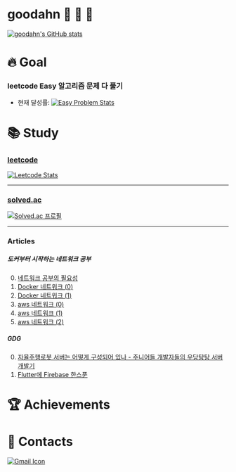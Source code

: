 # goodahn 🐢 🦁 🦄

[![goodahn's GitHub stats](https://github-readme-stats.vercel.app/api?username=goodahn)](https://github.com/anuraghazra/github-readme-stats)

# 🔥 Goal

### leetcode Easy 알고리즘 문제 다 풀기

- 현재 달성률: [![Easy Problem Stats](http://fchw4hjrw1.execute-api.ap-northeast-2.amazonaws.com/Prod/leetcode/simple-counting?difficulty=Easy&target-count=all&username=goodahn)](https://leetcode.com/goodahn)

# 📚 Study

### [leetcode](https://leetcode.com/)

[![Leetcode Stats](https://leetcard.jacoblin.cool/goodahn)](https://leetcode.com/goodahn)

---

### [solved.ac](https://solved.ac/)

[![Solved.ac 프로필](http://mazassumnida.wtf/api/generate_badge?boj=wnaldj1589)](https://solved.ac/wnaldj1589)

---

### Articles

##### 도커부터 시작하는 네트워크 공부

0. [네트워크 공부의 필요성](https://www.slideshare.net/ssuser06c788/0-251809362)
1. [Docker 네트워크 (0)](https://www.slideshare.net/ssuser06c788/1-docker-network-0pptx)
2. [Docker 네트워크 (1)](https://www.slideshare.net/ssuser06c788/1-docker-network-1)
3. [aws 네트워크 (0)](https://www.slideshare.net/ssuser06c788/2-aws-0)
4. [aws 네트워크 (1)](https://www.slideshare.net/ssuser06c788/2-aws-1)
5. [aws 네트워크 (2)](https://www.slideshare.net/ssuser06c788/2-aws-2)

##### GDG

0. [자율주행로봇 서버는 어떻게 구성되어 있나 - 주니어들 개발자들의 우당탕탕 서버 개발기](https://www.slideshare.net/ssuser06c788/gdg-252015573)
1. [Flutter에 Firebase 한스푼](https://www.slideshare.net/ssuser06c788/flutter-firebase-gdg-flutter-festival)

# 🏆 Achievements

# 📧 Contacts

[![Gmail Icon](https://img.shields.io/badge/Gmail-D14836?style=for-the-badge&logo=gmail&logoColor=white&link=mailto:wnaldj1589@gmail.com)](mailto:wnaldj1589@gmail.com)
